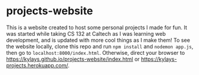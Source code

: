 # projects-website
This is a website created to host some personal projects I made for fun. It was 
started while taking CS 132 at Caltech as I was learning web development, and is 
updated with more cool things as I make them! To see the website locally, clone 
this repo and run `npm install` and `nodemon app.js`, then go to `localhost:8000/index.html`. 
Otherwise, direct your browser to https://kylays.github.io/projects-website/index.html or https://kylays-projects.herokuapp.com/.
